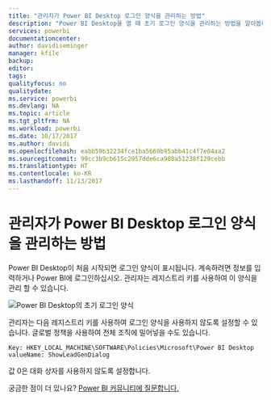 ```yaml
---
title: "관리자가 Power BI Desktop 로그인 양식을 관리하는 방법"
description: "Power BI Desktop을 열 때 초기 로그인 양식을 관리하는 방법을 알아봅니다."
services: powerbi
documentationcenter: 
author: davidiseminger
manager: kfile
backup: 
editor: 
tags: 
qualityfocus: no
qualitydate: 
ms.service: powerbi
ms.devlang: NA
ms.topic: article
ms.tgt_pltfrm: NA
ms.workload: powerbi
ms.date: 10/17/2017
ms.author: davidi
ms.openlocfilehash: eabb59b32234fce1ba5669b95abb41c4f7e04aa2
ms.sourcegitcommit: 99cc3b9cb615c2957dde6ca908a51238f129cebb
ms.translationtype: HT
ms.contentlocale: ko-KR
ms.lasthandoff: 11/13/2017
---
```

# <a name="how-administrators-can-manage-the-power-bi-desktop-sign-in-form"></a>관리자가 Power BI Desktop 로그인 양식을 관리하는 방법
Power BI Desktop이 처음 시작되면 로그인 양식이 표시됩니다. 계속하려면 정보를 입력하거나 Power BI에 로그인하십시오. 관리자는 레지스트리 키를 사용하여 이 양식을 관리 할 수 있습니다. 

![Power BI Desktop의 초기 로그인 양식](media/desktop-admin-sign-in-form/sign-in-form.png)

관리자는 다음 레지스트리 키를 사용하여 로그인 양식을 사용하지 않도록 설정할 수 있습니다. 글로벌 정책을 사용하여 전체 조직에 밀어넣을 수도 있습니다.

```
Key: HKEY_LOCAL_MACHINE\SOFTWARE\Policies\Microsoft\Power BI Desktop
valueName: ShowLeadGenDialog
```

값 0은 대화 상자를 사용하지 않도록 설정합니다.

궁금한 점이 더 있나요? [Power BI 커뮤니티에 질문합니다.](http://community.powerbi.com/)

